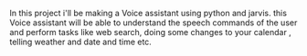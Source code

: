 In this project i'll be making a Voice assistant using python and jarvis. 
this Voice assistant will be able to understand the speech commands of the user and perform tasks like web search, doing some changes to your calendar , telling weather and date and time etc.
